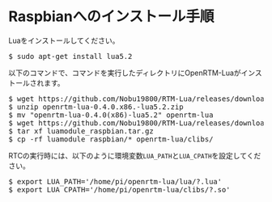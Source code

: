 # Raspbianへのインストール手順

Luaをインストールしてください。

<pre>
$ sudo apt-get install lua5.2
</pre>

以下のコマンドで、コマンドを実行したディレクトリにOpenRTM-Luaがインストールされます。

<pre>
$ wget https://github.com/Nobu19800/RTM-Lua/releases/download/v0.4.0/openrtm-lua-0.4.0.x86.-lua5.2.zip
$ unzip openrtm-lua-0.4.0.x86.-lua5.2.zip
$ mv "openrtm-lua-0.4.0(x86)-lua5.2" openrtm-lua
$ wget https://github.com/Nobu19800/RTM-Lua/releases/download/v0.4.0/luamodule_raspbian.tar.gz
$ tar xf luamodule_raspbian.tar.gz
$ cp -rf luamodule_raspbian/* openrtm-lua/clibs/
</pre>


RTCの実行時には、以下のように環境変数`LUA_PATH`と`LUA_CPATH`を設定してください。

<pre>
$ export LUA_PATH='/home/pi/openrtm-lua/lua/?.lua'
$ export LUA_CPATH='/home/pi/openrtm-lua/clibs/?.so'
</pre>
